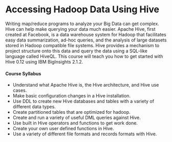 Accessing Hadoop Data Using Hive
=======================================================

Writing map/reduce programs to analyze your Big Data can get complex. Hive can help make querying your data much easier. Apache Hive, first created at Facebook, is a data warehouse system for Hadoop that facilitates easy data summarization, ad-hoc queries, and the analysis of large datasets stored in Hadoop compatible file systems. Hive provides a mechanism to project structure onto this data and query the data using a SQL-like language called HiveQL. 
This course will teach you how to get started with Hive 0.12 using IBM BigInsights 2.1.2.


#### Course Syllabus
* Understand what Apache Hive is, the Hive architecture, and Hive use cases.
* Make basic configuration changes in a Hive installation.
* Use DDL to create new Hive databases and tables with a variety of different data types.
* Create partitioned tables that are optimized for hadoop.
* Create and run a variety of useful DML queries against Hive.
* Use built in Hive operators and functions to get work done.
* Create your own user defined functions in Hive.
* Use a variety of different file formats and records formats with Hive.
